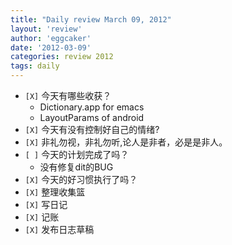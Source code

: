 ```yaml
---
title: "Daily review March 09, 2012" 
layout: 'review'
author: 'eggcaker'
date: '2012-03-09'
categories: review 2012
tags: daily
---
```



  * `[X]` 今天有哪些收获？ 
    * Dictionary.app for emacs 
    * LayoutParams of android 
  * `[X]` 今天有没有控制好自己的情绪? 
  * `[X]` 非礼勿视，非礼勿听,论人是非者，必是是非人。 
  * `[ ]` 今天的计划完成了吗？ 
    * 没有修复dit的BUG 
  * `[X]` 今天的好习惯执行了吗？ 
  * `[X]` 整理收集篮 
  * `[X]` 写日记 
  * `[X]` 记账 
  * `[X]` 发布日志草稿 

